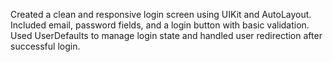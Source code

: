 Created a clean and responsive login screen using UIKit and AutoLayout. Included email, password fields, and a login button with basic validation. Used UserDefaults to manage login state and handled user redirection after successful login.


